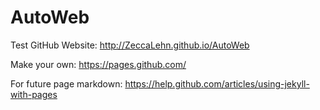 AutoWeb
=======
Test GitHub Website: http://ZeccaLehn.github.io/AutoWeb

Make your own: https://pages.github.com/

For future page markdown: https://help.github.com/articles/using-jekyll-with-pages
